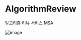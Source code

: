 # AlgorithmReview

알고리즘 리뷰 서비스 MSA

![image](https://user-images.githubusercontent.com/89020004/208301686-e0e8151d-6f45-4669-a121-e312fb6d8d30.png)


